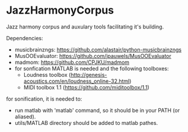 # JazzHarmonyCorpus
Jazz harmony corpus and auxulary tools facilitating it's building.

Dependencies:
   * musicbrainzngs: https://github.com/alastair/python-musicbrainzngs
   * MusOOEvaluator: https://github.com/jpauwels/MusOOEvaluator
   * madmom: https://github.com/CPJKU/madmom
   * for sonfication MATLAB is needed and the following toolboxes:
      * Loudness toolbox (http://genesis-acoustics.com/en/loudness_online-32.html)
      * MIDI toolbox 1.1 (https://github.com/miditoolbox/1.1)

for sonification, it is needed to:
   * run matlab with 'matlab' command, so it should be in your PATH (or aliased).
   * utils/MATLAB directory should be added to matlab pathes.
